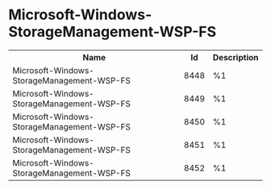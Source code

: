 # Microsoft-Windows-StorageManagement-WSP-FS

<table>
<colgroup><col/><col/><col/></colgroup>
<tr><th>Name</th><th>Id</th><th>Description</th></tr>
<tr><td>Microsoft-Windows-StorageManagement-WSP-FS</td><td>8448</td><td>%1</td></tr>
<tr><td>Microsoft-Windows-StorageManagement-WSP-FS</td><td>8449</td><td>%1</td></tr>
<tr><td>Microsoft-Windows-StorageManagement-WSP-FS</td><td>8450</td><td>%1</td></tr>
<tr><td>Microsoft-Windows-StorageManagement-WSP-FS</td><td>8451</td><td>%1</td></tr>
<tr><td>Microsoft-Windows-StorageManagement-WSP-FS</td><td>8452</td><td>%1</td></tr>
</table>
